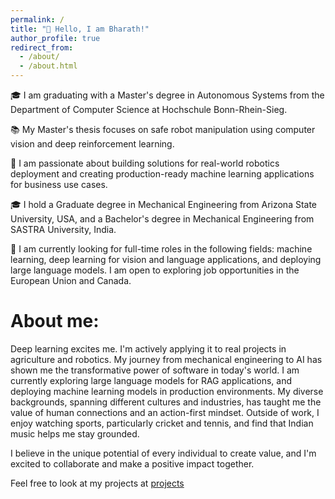 ```yaml
---
permalink: /
title: "👋 Hello, I am Bharath!"
author_profile: true
redirect_from: 
  - /about/
  - /about.html
---
```

🎓 I am graduating with a Master's degree in Autonomous Systems from the Department of Computer Science at Hochschule Bonn-Rhein-Sieg.

📚 My Master's thesis focuses on safe robot manipulation using computer vision and deep reinforcement learning.

🤖 I am passionate about building solutions for real-world robotics deployment and creating production-ready machine learning applications for business use cases.

🎓 I hold a Graduate degree in Mechanical Engineering from Arizona State University, USA, and a Bachelor's degree in Mechanical Engineering from SASTRA University, India.

💼 I am currently looking for full-time roles in the following fields: machine learning, deep learning for vision and language applications, and deploying large language models. I am open to exploring job opportunities in the European Union and Canada.

About me:
=========

Deep learning excites me. I'm actively applying it to real projects in agriculture and robotics. My journey from mechanical engineering to AI has shown me the transformative power of software in today's world. I am currently exploring large language models for RAG applications, and deploying machine learning models in production environments. My diverse backgrounds, spanning different cultures and industries, has taught me the value of human connections and an action-first mindset. Outside of work, I enjoy watching sports, particularly cricket and tennis, and find that Indian music helps me stay grounded.

I believe in the unique potential of every individual to create value, and I'm excited to collaborate and make a positive impact together.

Feel free to look at my projects at  [projects](https://bharathsanthanam94.github.io//portfolio/)

